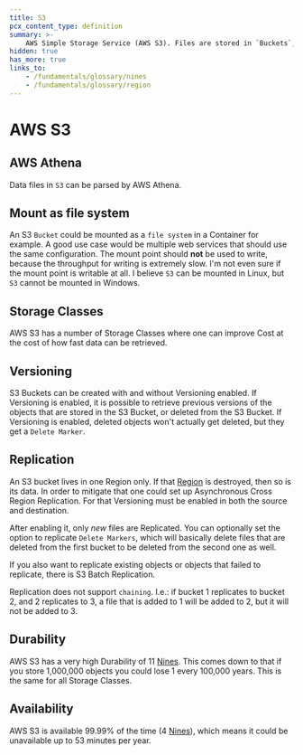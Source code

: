 ```yaml
---
title: S3
pcx_content_type: definition
summary: >-
    AWS Simple Storage Service (AWS S3). Files are stored in `Buckets`, which can have `Folders` which can have `Files`.
hidden: true
has_more: true
links_to:
    - /fundamentals/glossary/nines
    - /fundamentals/glossary/region
---
```


# AWS S3

## AWS Athena

Data files in `S3` can be parsed by AWS Athena.

## Mount as file system

An S3 `Bucket` could be mounted as a `file system` in a Container for example. A good use case would be multiple web services that should use the same configuration. The mount point should **not** be used to write, because the throughput for writing is extremely slow. I'm not even sure if the mount point is writable at all. I believe `S3` can be mounted in Linux, but `S3` cannot be mounted in Windows.

## Storage Classes

AWS S3 has a number of Storage Classes where one can improve Cost at the cost of how fast data can be retrieved.

## Versioning

S3 Buckets can be created with and without Versioning enabled. If Versioning is enabled, it is possible to retrieve previous versions of the objects that are stored in the S3 Bucket, or deleted from the S3 Bucket. If Versioning is enabled, deleted objects won't actually get deleted, but they get a `Delete Marker`.

## Replication

An S3 bucket lives in one Region only. If that [Region](/fundamentals/glossary/region) is destroyed, then so is its data. In order to mitigate that one could set up Asynchronous Cross Region Replication. For that Versioning must be enabled in both the source and destination.

After enabling it, only _new_ files are Replicated. You can optionally set the option to replicate `Delete Markers`, which will basically delete files that are deleted from the first bucket to be deleted from the second one as well.

If you also want to replicate existing objects or objects that failed to replicate, there is S3 Batch Replication.

Replication does not support `chaining`. I.e.: if bucket 1 replicates to bucket 2, and 2 replicates to 3, a file that is added to 1 will be added to 2, but it will not be added to 3.

## Durability

AWS S3 has a very high Durability of 11 [Nines](/fundamentals/glossary/nines). This comes down to that if you store 1,000,000 objects you could lose 1 every 100,000 years. This is the same for all Storage Classes.

## Availability

AWS S3 is available 99.99% of the time (4 [Nines](/fundamentals/glossary/nines)), which means it could be unavailable up to 53 minutes per year.
